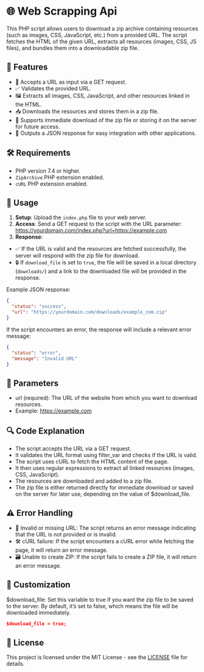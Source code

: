 # 🌐 Web Scrapping Api

This PHP script allows users to download a zip archive containing resources (such as images, CSS, JavaScript, etc.) from a provided URL. The script fetches the HTML of the given URL, extracts all resources (images, CSS, JS files), and bundles them into a downloadable zip file.

## 🚀 Features

- 🔗 Accepts a URL as input via a GET request.
- ✅ Validates the provided URL.
- 🖼️ Extracts all images, CSS, JavaScript, and other resources linked in the HTML.
- 📥 Downloads the resources and stores them in a zip file.
- 📂 Supports immediate download of the zip file or storing it on the server for future access.
- 🔄 Outputs a JSON response for easy integration with other applications.

## 🛠️ Requirements

- PHP version 7.4 or higher.
- `ZipArchive` PHP extension enabled.
- `cURL` PHP extension enabled.

## 📡 Usage

1. **Setup**: Upload the `index.php` file to your web server.
2. **Access**: Send a GET request to the script with the URL parameter: https://yourdomain.com/index.php?url=https://example.com
3. **Response**:
- ✅ If the URL is valid and the resources are fetched successfully, the server will respond with the zip file for download.
- 🔒 If `download_file` is set to `true`, the file will be saved in a local directory (`downloads/`) and a link to the downloaded file will be provided in the response.

Example JSON response:

```json
{
  "status": "success",
  "url": "https://yourdomain.com/downloads/example_com.zip"
}
```

If the script encounters an error, the response will include a relevant error message:

```json
{
  "status": "error",
  "message": "Invalid URL"
}
``` 

## 📝 Parameters

- url (required): The URL of the website from which you want to download resources.
- Example: https://example.com

## 🔍 Code Explanation

- The script accepts the URL via a GET request.
- It validates the URL format using filter_var and checks if the URL is valid.
- The script uses cURL to fetch the HTML content of the page.
- It then uses regular expressions to extract all linked resources (images, CSS, JavaScript).
- The resources are downloaded and added to a zip file.
- The zip file is either returned directly for immediate download or saved on the server for later use, depending on the value of $download_file.

## ⚠️ Error Handling

- 🚫 Invalid or missing URL: The script returns an error message indicating that the URL is not provided or is invalid.
- 🛠️ cURL failure: If the script encounters a cURL error while fetching the page, it will return an error message.
- 🗃️ Unable to create ZIP: If the script fails to create a ZIP file, it will return an error message.

## 🔧 Customization
$download_file: Set this variable to true if you want the zip file to be saved to the server. By default, it’s set to false, which means the file will be downloaded immediately.

```json
$download_file = true;
```

## 📝 License

This project is licensed under the MIT License - see the [LICENSE](https://github.com/NotFlexCoder/web-scrapping/blob/main/LICENSE) file for details.
